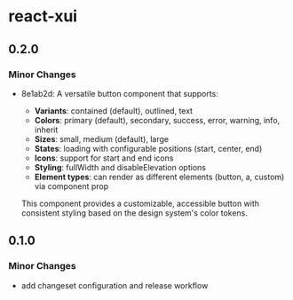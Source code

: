 # react-xui

## 0.2.0

### Minor Changes

- 8e1ab2d: A versatile button component that supports:

  - **Variants**: contained (default), outlined, text
  - **Colors**: primary (default), secondary, success, error, warning, info, inherit
  - **Sizes**: small, medium (default), large
  - **States**: loading with configurable positions (start, center, end)
  - **Icons**: support for start and end icons
  - **Styling**: fullWidth and disableElevation options
  - **Element types**: can render as different elements (button, a, custom) via component prop

  This component provides a customizable, accessible button with consistent styling based on the design system's color tokens.

## 0.1.0

### Minor Changes

- add changeset configuration and release workflow
